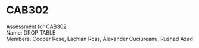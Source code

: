 # CAB302
Assessment for CAB302 <br>
Name: DROP TABLE<br>
Members: Cooper Rose, Lachlan Ross, Alexander Cuciureanu, Rushad Azad
